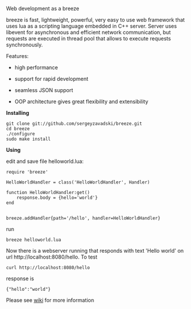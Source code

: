 Web development as a breeze

breeze is fast, lightweight, powerful, very easy to use web framework that uses lua as a scripting language embedded in C++ server. 
Server uses libevent for asynchronous and efficient network communication, but requests are executed in thread pool that allows to execute requests synchronously. 

Features:

 - high performance
     
 - support for rapid development
     
 - seamless JSON support

 - OOP architecture gives great flexibility and extensibility



**Installing**

    git clone git://github.com/sergeyzavadski/breeze.git
    cd breeze
    ./configure
    sudo make install
    
**Using**    

edit and save file helloworld.lua:
    
    require 'breeze'

    HelloWorldHandler = class('HelloWorldHandler', Handler)

    function HelloWorldHandler:get()
        response.body = {hello='world'}
    end 


    breeze.addHandler{path='/hello', handler=HelloWorldHandler}
    
run
    
    breeze helloworld.lua
    
Now there is a webserver running that responds with text 'Hello world' on url http://localhost:8080/hello. To test

    curl http://localhost:8080/hello
    
response is

    {"hello":"world"}
    
    
Please see [wiki](https://github.com/sergeyzavadski/breeze/wiki) for more information    

    

